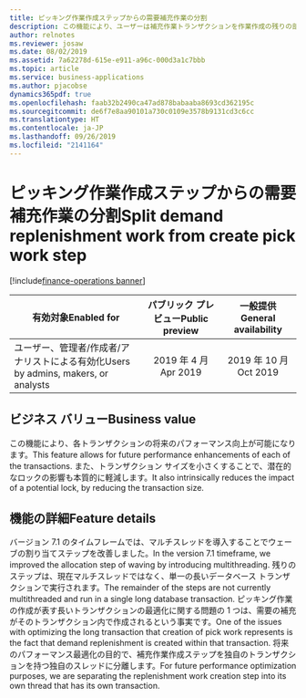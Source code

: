 ```yaml
---
title: ピッキング作業作成ステップからの需要補充作業の分割
description: この機能により、ユーザーは補充作業トランザクションを作業作成の残りの部分から分離することができます。
author: relnotes
ms.reviewer: josaw
ms.date: 08/02/2019
ms.assetid: 7a62278d-615e-e911-a96c-000d3a1c7bbb
ms.topic: article
ms.service: business-applications
ms.author: pjacobse
dynamics365pdf: true
ms.openlocfilehash: faab32b2490ca47ad878babaaba8693cd362195c
ms.sourcegitcommit: de6f7e8aa90101a730c0109e3578b9131cd3c6cc
ms.translationtype: HT
ms.contentlocale: ja-JP
ms.lasthandoff: 09/26/2019
ms.locfileid: "2141164"
---
```

# <a name="split-demand-replenishment-work-from-create-pick-work-step"></a><span data-ttu-id="f065f-103">ピッキング作業作成ステップからの需要補充作業の分割</span><span class="sxs-lookup"><span data-stu-id="f065f-103">Split demand replenishment work from create pick work step</span></span>
[!include[finance-operations banner](../includes/finance-operations.md)]

| <span data-ttu-id="f065f-104">有効対象</span><span class="sxs-lookup"><span data-stu-id="f065f-104">Enabled for</span></span>    |  <span data-ttu-id="f065f-105">パブリック プレビュー</span><span class="sxs-lookup"><span data-stu-id="f065f-105">Public preview</span></span> | <span data-ttu-id="f065f-106">一般提供</span><span class="sxs-lookup"><span data-stu-id="f065f-106">General availability</span></span> | 
| ---------- | :----------: |:----------: |
|<span data-ttu-id="f065f-107">ユーザー、管理者/作成者/アナリストによる有効化</span><span class="sxs-lookup"><span data-stu-id="f065f-107">Users by admins, makers, or analysts</span></span>|<span data-ttu-id="f065f-108">2019 年 4 月</span><span class="sxs-lookup"><span data-stu-id="f065f-108">Apr 2019</span></span>| <span data-ttu-id="f065f-109">2019 年 10 月</span><span class="sxs-lookup"><span data-stu-id="f065f-109">Oct 2019</span></span>|


## <a name="business-value"></a><span data-ttu-id="f065f-110">ビジネス バリュー</span><span class="sxs-lookup"><span data-stu-id="f065f-110">Business value</span></span>
<!-- bv start -->
<span data-ttu-id="f065f-111">この機能により、各トランザクションの将来のパフォーマンス向上が可能になります。</span><span class="sxs-lookup"><span data-stu-id="f065f-111">This feature allows for future performance enhancements of each of the transactions.</span></span> <span data-ttu-id="f065f-112">また、トランザクション サイズを小さくすることで、潜在的なロックの影響も本質的に軽減します。</span><span class="sxs-lookup"><span data-stu-id="f065f-112">It also intrinsically reduces the impact of a potential lock, by reducing the transaction size.</span></span>
<!-- bv end -->



## <a name="feature-details"></a><span data-ttu-id="f065f-113">機能の詳細</span><span class="sxs-lookup"><span data-stu-id="f065f-113">Feature details</span></span>
<!--feature detail start -->
<span data-ttu-id="f065f-114">バージョン 7.1 のタイムフレームでは、マルチスレッドを導入することでウェーブの割り当てステップを改善しました。</span><span class="sxs-lookup"><span data-stu-id="f065f-114">In the version 7.1 timeframe, we improved the allocation step of waving by introducing multithreading.</span></span> <span data-ttu-id="f065f-115">残りのステップは、現在マルチスレッドではなく、単一の長いデータベース トランザクションで実行されます。</span><span class="sxs-lookup"><span data-stu-id="f065f-115">The remainder of the steps are not currently multithreaded and run in a single long database transaction.</span></span> <span data-ttu-id="f065f-116">ピッキング作業の作成が表す長いトランザクションの最適化に関する問題の 1 つは、需要の補充がそのトランザクション内で作成されるという事実です。</span><span class="sxs-lookup"><span data-stu-id="f065f-116">One of the issues with optimizing the long transaction that creation of pick work represents is the fact that demand replenishment is created within that transaction.</span></span> <span data-ttu-id="f065f-117">将来のパフォーマンス最適化の目的で、補充作業作成ステップを独自のトランザクションを持つ独自のスレッドに分離します。</span><span class="sxs-lookup"><span data-stu-id="f065f-117">For future performance optimization purposes, we are separating the replenishment work creation step into its own thread that has its own transaction.</span></span>
<!--feature detail end -->











